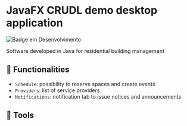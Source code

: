 

# JavaFX CRUDL demo desktop application  
![Badge em Desenvolvimento](http://img.shields.io/static/v1?label=STATUS&message=development&color=GREEN&style=for-the-badge)

Software developed in Java for residential building management 



## :hammer: Functionalities

- `Schedule`: possibility to reserve spaces and create events
- `Providers`: list of service providers
- `Notifications`: notification tab to issue notices and announcements


## :hammer: Tools


